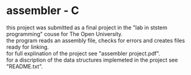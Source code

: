 # assembler - C
this project was submitted as a final project in the "lab in ststem programming" couse for The Open University.  
the program reads an assembly file, checks for errors and creates files ready for linking.  
for full explination of the project see "assembler project.pdf".  
for a discription of the data structures implemeted in the project see "README.txt".  
